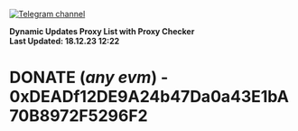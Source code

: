 [![Telegram channel](https://img.shields.io/endpoint?url=https://runkit.io/damiankrawczyk/telegram-badge/branches/master?url=https://t.me/n4z4v0d)](https://t.me/n4z4v0d) 

**Dynamic Updates Proxy List with Proxy Checker**  
**Last Updated: 18.12.23 12:22**

# DONATE (_any evm_) - 0xDEADf12DE9A24b47Da0a43E1bA70B8972F5296F2
